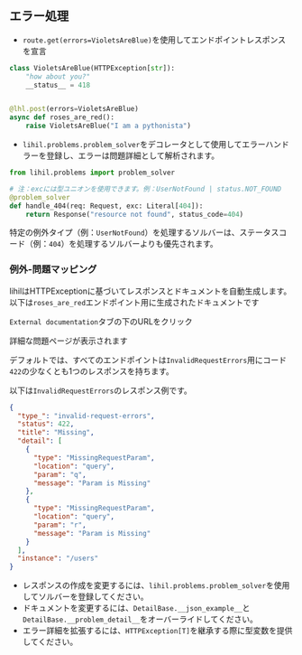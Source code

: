 ## エラー処理

- `route.get(errors=VioletsAreBlue)`を使用してエンドポイントレスポンスを宣言

```python
class VioletsAreBlue(HTTPException[str]):
    "how about you?"
    __status__ = 418


@lhl.post(errors=VioletsAreBlue)
async def roses_are_red():
    raise VioletsAreBlue("I am a pythonista")
```

- `lihil.problems.problem_solver`をデコレータとして使用してエラーハンドラーを登録し、エラーは問題詳細として解析されます。

```python
from lihil.problems import problem_solver

# 注：excには型ユニオンを使用できます。例：UserNotFound | status.NOT_FOUND
@problem_solver
def handle_404(req: Request, exc: Literal[404]):
    return Response("resource not found", status_code=404)
```

特定の例外タイプ（例：`UserNotFound`）を処理するソルバーは、ステータスコード（例：`404`）を処理するソルバーよりも優先されます。

### 例外-問題マッピング

lihilはHTTPExceptionに基づいてレスポンスとドキュメントを自動生成します。
以下は`roses_are_red`エンドポイント用に生成されたドキュメントです

<!-- ![roses_are_red](./images/roses_are_red_link.png) -->

`External documentation`タブの下のURLをクリック

詳細な問題ページが表示されます

<!-- ![problem page](./images/roses_are_red_problempage.png) -->

デフォルトでは、すべてのエンドポイントは`InvalidRequestErrors`用にコード`422`の少なくとも1つのレスポンスを持ちます。

以下は`InvalidRequestErrors`のレスポンス例です。

```json
{
  "type_": "invalid-request-errors",
  "status": 422,
  "title": "Missing",
  "detail": [
    {
      "type": "MissingRequestParam",
      "location": "query",
      "param": "q",
      "message": "Param is Missing"
    },
    {
      "type": "MissingRequestParam",
      "location": "query",
      "param": "r",
      "message": "Param is Missing"
    }
  ],
  "instance": "/users"
}
```

- レスポンスの作成を変更するには、`lihil.problems.problem_solver`を使用してソルバーを登録してください。
- ドキュメントを変更するには、`DetailBase.__json_example__`と`DetailBase.__problem_detail__`をオーバーライドしてください。
- エラー詳細を拡張するには、`HTTPException[T]`を継承する際に型変数を提供してください。